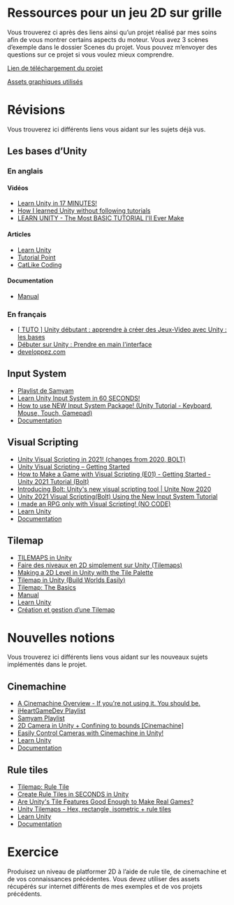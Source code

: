 # Ressources pour un jeu 2D sur grille

Vous trouverez ci après des liens ainsi qu’un projet réalisé par mes soins afin de vous montrer certains aspects du moteur. Vous avez 3 scènes d’exemple dans le dossier Scenes du projet. Vous pouvez m’envoyer des questions sur ce projet si vous voulez mieux comprendre.

[Lien de téléchargement du projet](https://github.com/Melies2022-2023/Platformer2DResources/archive/refs/heads/master.zip)

[Assets graphiques utilisés](https://assetstore.unity.com/packages/2d/characters/pixel-adventure-1-155360)


# Révisions

Vous trouverez ici différents liens vous aidant sur les sujets déjà vus.

## Les bases d’Unity

### En anglais

#### Vidéos

 - [Learn Unity in 17 MINUTES!](https://www.youtube.com/watch?v=E6A4WvsDeLE)
 - [How I learned Unity without following tutorials](https://www.youtube.com/watch?v=vFjXKOXdgGo)
 - [ LEARN UNITY - The Most BASIC TUTORIAL I'll Ever Make](https://www.youtube.com/watch?v=pwZpJzpE2lQ)

#### Articles

 - [Learn Unity](https://learn.unity.com/)
 - [Tutorial Point](https://www.tutorialspoint.com/unity/index.htm)
 - [CatLike Coding](https://catlikecoding.com/unity/tutorials/basics/)

#### Documentation

- [Manual](https://docs.unity3d.com/Manual/index.html)

### En français

- [[ TUTO ] Unity débutant : apprendre à créer des Jeux-Video avec Unity : les bases](https://www.youtube.com/watch?v=oeiYBMMWU40)
- [Débuter sur Unity : Prendre en main l'interface](https://www.youtube.com/watch?v=Ef6KMvYNwj8)
- [developpez.com](https://jeux.developpez.com/videos/tutoriels/unity/)

## Input System

- [Playlist de Samyam](https://www.youtube.com/watch?v=m5WsmlEOFiA&list=PLKUARkaoYQT2nKuWy0mKwYURe2roBGJdr)
- [Learn Unity Input System in 60 SECONDS!](https://www.youtube.com/shorts/caNvN4rRrh0)
- [How to use NEW Input System Package! (Unity Tutorial - Keyboard, Mouse, Touch, Gamepad)](https://www.youtube.com/watch?v=Yjee_e4fICc)
- [Documentation](https://docs.unity3d.com/Packages/com.unity.inputsystem@1.4/manual/index.html)

## Visual Scripting

- [Unity Visual Scripting in 2021! (changes from 2020, BOLT)](https://www.youtube.com/watch?v=ibr8gKmz760)
- [Unity Visual Scripting – Getting Started](https://www.youtube.com/watch?v=JYkFm1Sc3v8&t=1360s)
- [How to Make a Game with Visual Scripting (E01) - Getting Started - Unity 2021 Tutorial (Bolt)](https://www.youtube.com/watch?v=KcAu65n3idI&t=682s)
- [Introducing Bolt: Unity's new visual scripting tool | Unite Now 2020](https://www.youtube.com/watch?v=DtbyC1OBpFg)
- [Unity 2021 Visual Scripting(Bolt) Using the New Input System Tutorial](https://www.youtube.com/watch?v=nbPqBWMnmbk)
- [I made an RPG only with Visual Scripting! (NO CODE)](https://www.youtube.com/watch?v=BkzNnKBHMPg)
- [Learn Unity](https://learn.unity.com/project/introduction-to-visual-scripting)
- [Documentation](https://docs.unity3d.com/Packages/com.unity.visualscripting@1.7/manual/index.html)

## Tilemap

- [TILEMAPS in Unity](https://www.youtube.com/watch?v=ryISV_nH8qw)
- [Faire des niveaux en 2D simplement sur Unity (Tilemaps)](https://www.youtube.com/watch?v=AI1KE81DrGo)
- [Making a 2D Level in Unity with the Tile Palette](https://www.youtube.com/watch?v=-1VNG1jb0uI)
- [Tilemap in Unity (Build Worlds Easily)](https://www.youtube.com/watch?v=1w5VEgXBo4E)
- [Tilemap: The Basics](https://www.youtube.com/watch?v=fmNtibNWPhc)
- [Manual](https://docs.unity3d.com/Manual/class-Tilemap.html)
- [Learn Unity](https://learn.unity.com/tutorial/introduction-to-tilemaps)
- [Création et gestion d’une Tilemap](https://docs.onouris.com/unity/2d/creation-gestion-tilemap)

# Nouvelles notions

Vous trouverez ici différents liens vous aidant sur les nouveaux sujets implémentés dans le projet.

## Cinemachine

- [A Cinemachine Overview - If you're not using it. You should be.](https://www.youtube.com/watch?v=E1s5HWQyyxg)
- [iHeartGameDev Playlist](https://www.youtube.com/watch?v=P_ibDJhFVMU&list=PLwyUzJb_FNeTkzlDLlbD5L0oX1ajWu8Pz)
- [Samyam Playlist](https://www.youtube.com/watch?v=we4CGmkPQ6Q&list=PLKUARkaoYQT1AnIPyK1RbJ7o0iQV6hEaw)
- [2D Camera in Unity + Confining to bounds [Cinemachine]](https://www.youtube.com/watch?v=xxshfe3yzqA)
- [Easily Control Cameras with Cinemachine in Unity!](https://www.youtube.com/watch?v=Ml8ptNeezsU)
- [Learn Unity](https://learn.unity.com/tutorial/cinemachine)
- [Documentation](https://docs.unity3d.com/Packages/com.unity.cinemachine@2.9/manual/index.html)

## Rule tiles

- [Tilemap: Rule Tile](https://www.youtube.com/watch?v=Ky0sV9pua-E)
- [Create Rule Tiles in SECONDS in Unity](https://www.youtube.com/watch?v=yI8fMXbtjew)
- [Are Unity's Tile Features Good Enough to Make Real Games?](https://www.youtube.com/watch?v=wRkT10D-Quo)
- [Unity Tilemaps - Hex, rectangle, isometric + rule tiles](https://www.youtube.com/watch?v=9WElejje6Sc)
- [Learn Unity](https://learn.unity.com/tutorial/using-rule-tiles)
- [Documentation](https://docs.unity3d.com/Packages/com.unity.2d.tilemap.extras@2.2/manual/index.html)

# Exercice

Produisez un niveau de platformer 2D à l’aide de rule tile, de cinemachine et de vos connaissances précédentes. Vous devez utiliser des assets récupérés sur internet différents de mes exemples et de vos projets précédents.